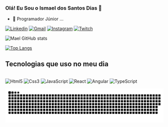 ### Olá! Eu Sou o Ismael dos Santos Dias 👋

- 🔭 Programador Júnior ...


[![Linkedin](https://img.shields.io/badge/LinkedIn-0077B5?style=for-the-badge&logo=linkedin&logoColor=white)](https://www.linkedin.com/in/ismael-santos04/)
[![Gmail](https://img.shields.io/badge/Gmail-D14836?style=for-the-badge&logo=gmail&logoColor=white)](https://)
[![Instagram](https://img.shields.io/badge/Instagram-E4405F?style=for-the-badge&logo=instagram&logoColor=white)](https://instagram.com/@madldias_)
[![Twitch](https://img.shields.io/badge/Twitch-9146FF?style=for-the-badge&logo=twitch&logoColor=white)](https://twitch.tv.com/)

![Mael GitHub stats](https://github-readme-stats.vercel.app/api?username=Maelzin13&show_icons=true&theme=dracula)

[![Top Langs](https://github-readme-stats.vercel.app/api/top-langs/?username=Maelzin13)](https://github.com/Maelzin13/github-readme-stats)

## Tecnologias que uso no  meu dia 

<div style="display: inline-block"><br/>
    <img aling="center" alt="Html5" src="https://img.shields.io/badge/HTML5-E34F26?style=for-the-badge&logo=html5&logoColor=white" />
    <img aling="center" alt="Css3" src="https://img.shields.io/badge/CSS3-1572B6?style=for-the-badge&logo=css3&logoColor=white" />
    <img aling="center" alt="JavaScript" src="https://img.shields.io/badge/JavaScript-323330?style=for-the-badge&logo=javascript&logoColor=F7DF1E" />
    <img aling="center" alt="React" src="https://img.shields.io/badge/React-20232A?style=for-the-badge&logo=react&logoColor=61DAFB" />
    <img aling="center" alt="Angular" src="https://img.shields.io/badge/Angular-DD0031?style=for-the-badge&logo=angular&logoColor=white" />
    <img aling="center" alt="TypeScript" src="https://img.shields.io/badge/TypeScript-007ACC?style=for-the-badge&logo=typescript&logoColor=white"/>
</div><br/>

![Snake animation](https://github.com/Maelzin13/Maelzin13/blob/output/github-contribution-grid-snake.svg)
